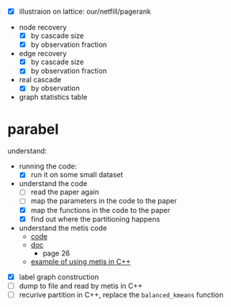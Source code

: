- [X] illustraion on lattice: our/netfill/pagerank  
- node recovery
  - [X] by cascade size
  - [X] by observation fraction
- edge recovery
  - [X] by cascade size
  - [X] by observation fraction
- real cascade
  - [X] by observation

- graph statistics table

# parabel

understand:

- running the code:
  - [X] run it on some small dataset
- understand the code
  - [ ] read the paper again
  - [ ] map the parameters in the code to the paper
  - [X] map the functions in the code to the paper
  - [X] find out where the partitioning happens
- understand the metis code
  - [code](http://glaros.dtc.umn.edu/gkhome/metis/metis/download)
  - [doc](http://glaros.dtc.umn.edu/gkhome/fetch/sw/metis/manual.pdf)
    - page 26
  - [example of using metis in C++](https://gist.github.com/erikzenker/c4dc42c8d5a8c1cd3e5a)

- [X] label graph construction
- [ ] dump to file and read by metis in C++
- [ ] recurive partition in C++, replace the `balanced_kmeans` function